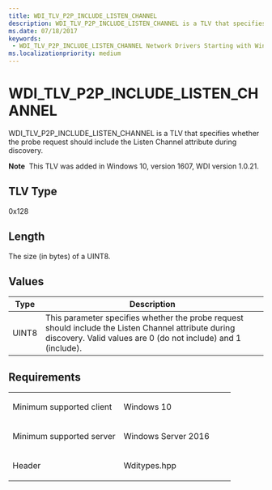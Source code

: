 ```yaml
---
title: WDI_TLV_P2P_INCLUDE_LISTEN_CHANNEL
description: WDI_TLV_P2P_INCLUDE_LISTEN_CHANNEL is a TLV that specifies whether the probe request should include the Listen Channel attribute during discovery.
ms.date: 07/18/2017
keywords:
 - WDI_TLV_P2P_INCLUDE_LISTEN_CHANNEL Network Drivers Starting with Windows Vista
ms.localizationpriority: medium
---
```


# WDI\_TLV\_P2P\_INCLUDE\_LISTEN\_CHANNEL


WDI\_TLV\_P2P\_INCLUDE\_LISTEN\_CHANNEL is a TLV that specifies whether the probe request should include the Listen Channel attribute during discovery.

**Note**  This TLV was added in Windows 10, version 1607, WDI version 1.0.21.

 

## TLV Type


0x128

## Length


The size (in bytes) of a UINT8.

## Values


| Type  | Description                                                                                                                                                           |
|-------|-----------------------------------------------------------------------------------------------------------------------------------------------------------------------|
| UINT8 | This parameter specifies whether the probe request should include the Listen Channel attribute during discovery. Valid values are 0 (do not include) and 1 (include). |

 

Requirements
------------

<table>
<colgroup>
<col width="50%" />
<col width="50%" />
</colgroup>
<tbody>
<tr class="odd">
<td><p>Minimum supported client</p></td>
<td><p>Windows 10</p></td>
</tr>
<tr class="even">
<td><p>Minimum supported server</p></td>
<td><p>Windows Server 2016</p></td>
</tr>
<tr class="odd">
<td><p>Header</p></td>
<td>Wditypes.hpp</td>
</tr>
</tbody>
</table>

 

 




